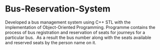 # Bus-Reservation-System
Developed a bus management system using C++ STL with the implementation of Object-Oriented Programming.
Programme contains the process of bus registration and reservation of seats for journeys for a particular bus. 
As a result the bus number along with the seats available and reserved seats by the person name on it.
